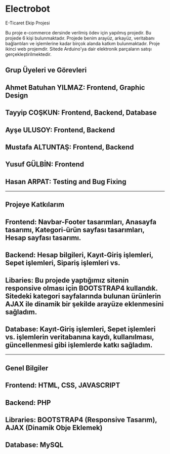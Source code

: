 # Electrobot
E-Ticaret Ekip Projesi

Bu proje e-commerce dersinde verilmiş ödev için yapılmış projedir. Bu projede 6 kişi bulunmaktadır.
Projede benim arayüz, arkayüz, veritabanı bağlantıları ve işlemlerine kadar birçok alanda katkım bulunmaktadır.
Proje ikinci web projemdir. Sitede Arduino'ya dair elektronik parçaların satışı gerçekleştirilmektedir.

Grup Üyeleri ve Görevleri
------------------------------
Ahmet Batuhan YILMAZ: Frontend, Graphic Design
------------------------------
Tayyip COŞKUN: Frontend, Backend, Database
------------------------------
Ayşe ULUSOY: Frontend, Backend
------------------------------
Mustafa ALTUNTAŞ: Frontend, Backend
------------------------------
Yusuf GÜLBİN: Frontend
------------------------------
Hasan ARPAT: Testing and Bug Fixing
------------------------------
------------------------------
Projeye Katkılarım
------------------------------
Frontend: Navbar-Footer tasarımları, Anasayfa tasarımı, Kategori-ürün sayfası tasarımları, Hesap sayfası tasarımı.
------------------------------
Backend: Hesap bilgileri, Kayıt-Giriş işlemleri, Sepet işlemleri, Sipariş işlemleri vs.
------------------------------
Libaries: Bu projede yaptığımız sitenin responsive olması için BOOTSTRAP4 kullandık. Sitedeki kategori sayfalarında bulunan ürünlerin AJAX ile dinamik bir şekilde arayüze eklenmesini sağladım.
------------------------------
Database: Kayıt-Giriş işlemleri, Sepet işlemleri vs. işlemlerin veritabanına kaydı, kullanılması, güncellenmesi gibi işlemlerde katkı sağladım.
------------------------------
------------------------------
Genel Bilgiler
------------------------------
Frontend: HTML, CSS, JAVASCRIPT
------------------------------
Backend: PHP
------------------------------
Libraries: BOOTSTRAP4 (Responsive Tasarım), AJAX (Dinamik Obje Eklemek)
------------------------------
Database: MySQL
------------------------------
